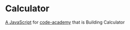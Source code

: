 # Calculator
[A JavaScript](https://github.com/gazaskygeeks/code-academy/blob/master/pre-requisites/projects/project2.md) for [code-academy](https://github.com/gazaskygeeks/code-academy) that is Building Calculator
